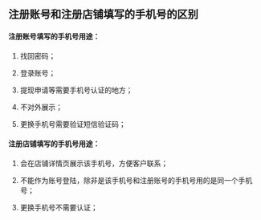 ## 注册账号和注册店铺填写的手机号的区别

#### 注册账号填写的手机号用途：

1. 找回密码；

2. 登录账号；

3. 提现申请等需要手机号认证的地方；

4. 不对外展示；

5. 更换手机号需要验证短信验证码；

#### 注册店铺填写的手机号用途：

1. 会在店铺详情页展示该手机号，方便客户联系；

2. 不能作为账号登陆，除非是该手机号和注册账号的手机号用的是同一个手机号；

3. 更换手机号不需要认证；
